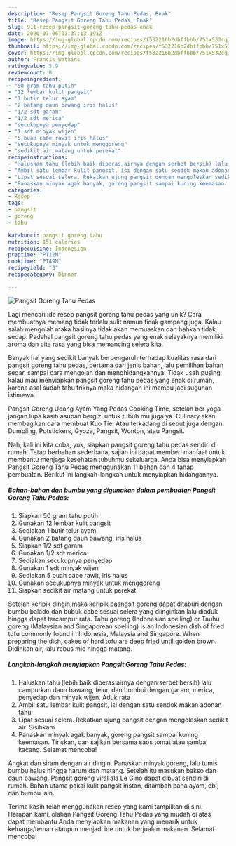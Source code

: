 ```yaml
---
description: "Resep Pangsit Goreng Tahu Pedas, Enak"
title: "Resep Pangsit Goreng Tahu Pedas, Enak"
slug: 911-resep-pangsit-goreng-tahu-pedas-enak
date: 2020-07-06T03:37:13.191Z
image: https://img-global.cpcdn.com/recipes/f532216b2dbffbbb/751x532cq70/pangsit-goreng-tahu-pedas-foto-resep-utama.jpg
thumbnail: https://img-global.cpcdn.com/recipes/f532216b2dbffbbb/751x532cq70/pangsit-goreng-tahu-pedas-foto-resep-utama.jpg
cover: https://img-global.cpcdn.com/recipes/f532216b2dbffbbb/751x532cq70/pangsit-goreng-tahu-pedas-foto-resep-utama.jpg
author: Francis Watkins
ratingvalue: 3.9
reviewcount: 8
recipeingredient:
- "50 gram tahu putih"
- "12 lembar kulit pangsit"
- "1 butir telur ayam"
- "2 batang daun bawang iris halus"
- "1/2 sdt garam"
- "1/2 sdt merica"
- "secukupnya penyedap"
- "1 sdt minyak wijen"
- "5 buah cabe rawit iris halus"
- "secukupnya minyak untuk menggoreng"
- "sedikit air matang untuk perekat"
recipeinstructions:
- "Haluskan tahu (lebih baik diperas airnya dengan serbet bersih) lalu campurkan daun bawang, telur, dan bumbui dengan garam, merica, penyedap dan minyak wijen. Aduk rata"
- "Ambil satu lembar kulit pangsit, isi dengan satu sendok makan adonan tahu"
- "Lipat sesuai selera. Rekatkan ujung pangsit dengan mengoleskan sedikit air. Sisihkam"
- "Panaskan minyak agak banyak, goreng pangsit sampai kuning keemasan. Tiriskan, dan sajikan bersama saos tomat atau sambal kacang. Selamat mencoba!"
categories:
- Resep
tags:
- pangsit
- goreng
- tahu

katakunci: pangsit goreng tahu 
nutrition: 151 calories
recipecuisine: Indonesian
preptime: "PT12M"
cooktime: "PT49M"
recipeyield: "3"
recipecategory: Dinner

---
```



![Pangsit Goreng Tahu Pedas](https://img-global.cpcdn.com/recipes/f532216b2dbffbbb/751x532cq70/pangsit-goreng-tahu-pedas-foto-resep-utama.jpg)

Lagi mencari ide resep pangsit goreng tahu pedas yang unik? Cara membuatnya memang tidak terlalu sulit namun tidak gampang juga. Kalau salah mengolah maka hasilnya tidak akan memuaskan dan bahkan tidak sedap. Padahal pangsit goreng tahu pedas yang enak selayaknya memiliki aroma dan cita rasa yang bisa memancing selera kita.

Banyak hal yang sedikit banyak berpengaruh terhadap kualitas rasa dari pangsit goreng tahu pedas, pertama dari jenis bahan, lalu pemilihan bahan segar, sampai cara mengolah dan menghidangkannya. Tidak usah pusing kalau mau menyiapkan pangsit goreng tahu pedas yang enak di rumah, karena asal sudah tahu triknya maka hidangan ini mampu jadi suguhan istimewa.

Pangsit Goreng Udang Ayam Yang Pedas ‍Cooking Time, setelah ber yoga jangan lupa kasih asupan bergizi untuk tubuh mu juga ya. Culinary akan membagikan cara membuat Kuo Tie. Atau terkadang di sebut juga dengan Dumpling, Potstickers, Gyoza, Pangsit, Wonton, atau Pangsit.


Nah, kali ini kita coba, yuk, siapkan pangsit goreng tahu pedas sendiri di rumah. Tetap berbahan sederhana, sajian ini dapat memberi manfaat untuk membantu menjaga kesehatan tubuhmu sekeluarga. Anda bisa menyiapkan Pangsit Goreng Tahu Pedas menggunakan 11 bahan dan 4 tahap pembuatan. Berikut ini langkah-langkah untuk menyiapkan hidangannya.

<!--inarticleads1-->

##### Bahan-bahan dan bumbu yang digunakan dalam pembuatan Pangsit Goreng Tahu Pedas:

1. Siapkan 50 gram tahu putih
1. Gunakan 12 lembar kulit pangsit
1. Sediakan 1 butir telur ayam
1. Gunakan 2 batang daun bawang, iris halus
1. Siapkan 1/2 sdt garam
1. Gunakan 1/2 sdt merica
1. Sediakan secukupnya penyedap
1. Gunakan 1 sdt minyak wijen
1. Sediakan 5 buah cabe rawit, iris halus
1. Gunakan secukupnya minyak untuk menggoreng
1. Siapkan sedikit air matang untuk perekat


Setelah keripik dingin,maka keripik pasngsit goreng dapat ditaburi dengan bumbu balado dan bubuk cabe sesuai selera yang diinginkan lalu diaduk hingga dapat tercampur rata. Tahu goreng (Indonesian spelling) or Tauhu goreng (Malaysian and Singaporean spelling) is an Indonesian dish of fried tofu commonly found in Indonesia, Malaysia and Singapore. When preparing the dish, cakes of hard tofu are deep fried until golden brown. Didihkan air, lalu rebus mie hingga matang. 

<!--inarticleads2-->

##### Langkah-langkah menyiapkan Pangsit Goreng Tahu Pedas:

1. Haluskan tahu (lebih baik diperas airnya dengan serbet bersih) lalu campurkan daun bawang, telur, dan bumbui dengan garam, merica, penyedap dan minyak wijen. Aduk rata
1. Ambil satu lembar kulit pangsit, isi dengan satu sendok makan adonan tahu
1. Lipat sesuai selera. Rekatkan ujung pangsit dengan mengoleskan sedikit air. Sisihkam
1. Panaskan minyak agak banyak, goreng pangsit sampai kuning keemasan. Tiriskan, dan sajikan bersama saos tomat atau sambal kacang. Selamat mencoba!


Angkat dan siram dengan air dingin. Panaskan minyak goreng, lalu tumis bumbu halus hingga harum dan matang. Setelah itu masukan bakso dan daun bawang. Pangsit goreng viral ala Le Gino dapat dibuat sendiri di rumah. Bahan utama pakai kulit pangsit instan, ditambah paha ayam, ebi, dan bumbu lain. 

Terima kasih telah menggunakan resep yang kami tampilkan di sini. Harapan kami, olahan Pangsit Goreng Tahu Pedas yang mudah di atas dapat membantu Anda menyiapkan makanan yang menarik untuk keluarga/teman ataupun menjadi ide untuk berjualan makanan. Selamat mencoba!
